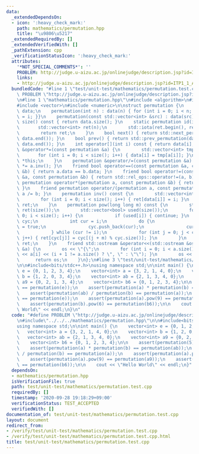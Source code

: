 ```yaml
---
data:
  _extendedDependsOn:
  - icon: ':heavy_check_mark:'
    path: mathematics/permutation.hpp
    title: "\u9806\u5217"
  _extendedRequiredBy: []
  _extendedVerifiedWith: []
  _pathExtension: cpp
  _verificationStatusIcon: ':heavy_check_mark:'
  attributes:
    '*NOT_SPECIAL_COMMENTS*': ''
    PROBLEM: http://judge.u-aizu.ac.jp/onlinejudge/description.jsp?id=ITP1_1_A&lang=ja
    links:
    - http://judge.u-aizu.ac.jp/onlinejudge/description.jsp?id=ITP1_1_A&lang=ja
  bundledCode: "#line 1 \"test/unit-test/mathematics/permutation.test.cpp\"\n#define\
    \ PROBLEM \"http://judge.u-aizu.ac.jp/onlinejudge/description.jsp?id=ITP1_1_A&lang=ja\"\
    \n#line 1 \"mathematics/permutation.hpp\"\n#include <algorithm>\n#include <iostream>\n\
    #include <vector>\n#include <numeric>\n\nstruct permutation {\n    std::vector<int>\
    \ data;\n    permutation(int n) : data(n) { for (int i = 0; i < n; i++) { data[i]\
    \ = i; }}\n    permutation(const std::vector<int> &src) : data(src) {}\n    int\
    \ size() const { return data.size(); }\n    static permutation id(int n) {\n \
    \       std::vector<int> ret(n);\n        std::iota(ret.begin(), ret.end(), 0LL);\n\
    \        return ret;\n    }\n    bool next() { return std::next_permutation(data.begin(),\
    \ data.end()); }\n    bool prev() { return std::prev_permutation(data.begin(),\
    \ data.end()); }\n    int operator[](int i) const { return data[i]; }\n    permutation\
    \ &operator*=(const permutation &a) {\n        std::vector<int> tmp(data);\n \
    \       for (int i = 0; i < size(); i++) { data[i] = tmp[a[i]]; }\n        return\
    \ *this;\n    }\n    permutation &operator/=(const permutation &a) { return *this\
    \ *= a.inv(); }\n    friend bool operator==(const permutation &a, const permutation\
    \ &b) { return a.data == b.data; }\n    friend bool operator!=(const permutation\
    \ &a, const permutation &b) { return std::rel_ops::operator!=(a, b); }\n    friend\
    \ permutation operator*(permutation a, const permutation &b) { return a *= b;\
    \ }\n    friend permutation operator/(permutation a, const permutation &b) { return\
    \ a /= b; }\n    permutation inv() const {\n        std::vector<int> ret(size());\n\
    \        for (int i = 0; i < size(); i++) { ret[data[i]] = i; }\n        return\
    \ ret;\n    }\n    permutation pow(long long m) const {\n        std::vector<int>\
    \ ret(size());\n        std::vector<bool> used(size());\n        for (int i =\
    \ 0; i < size(); i++) {\n            if (used[i]) { continue; }\n            std::vector<int>\
    \ cyc;\n            int cur = i;\n            do {\n                used[cur]\
    \ = true;\n                cyc.push_back(cur);\n                cur = data[cur];\n\
    \            } while (cur != i);\n            for (int j = 0; j < cyc.size();\
    \ j++) { ret[cyc[j]] = cyc[(j + m) % cyc.size()]; }\n        }\n        return\
    \ ret;\n    }\n    friend std::ostream &operator<<(std::ostream &os, const permutation\
    \ &a) {\n        os << \"{\";\n        for (int i = 0; i < a.size(); i++) { os\
    \ << a[i] << (i + 1 != a.size() ? \", \" : \"\"); }\n        os << \"}\";\n  \
    \      return os;\n    }\n};\n#line 3 \"test/unit-test/mathematics/permutation.test.cpp\"\
    \n\n#include<bits/stdc++.h>\nusing namespace std;\n\nint main() {\n    vector<int>\
    \ e = {0, 1, 2, 3, 4};\n    vector<int> a = {3, 2, 1, 4, 0};\n    vector<int>\
    \ b = {1, 2, 0, 3, 4};\n    vector<int> ab = {2, 1, 3, 4, 0};\n    vector<int>\
    \ a9 = {0, 2, 1, 3, 4};\n    vector<int> b6 = {0, 1, 2, 3, 4};\n\n    assert(permutation(5)\
    \ == permutation(e));\n    assert(permutation(a) * permutation(b) == permutation(ab));\n\
    \    assert(permutation(ab) / permutation(b) == permutation(a));\n    assert(permutation(a).pow(0)\
    \ == permutation(e));\n    assert(permutation(a).pow(9) == permutation(a9));\n\
    \    assert(permutation(b).pow(6) == permutation(b6));\n\n    cout << \"Hello\
    \ World\" << endl;\n}\n"
  code: "#define PROBLEM \"http://judge.u-aizu.ac.jp/onlinejudge/description.jsp?id=ITP1_1_A&lang=ja\"\
    \n#include\"../../../mathematics/permutation.hpp\"\n\n#include<bits/stdc++.h>\n\
    using namespace std;\n\nint main() {\n    vector<int> e = {0, 1, 2, 3, 4};\n \
    \   vector<int> a = {3, 2, 1, 4, 0};\n    vector<int> b = {1, 2, 0, 3, 4};\n \
    \   vector<int> ab = {2, 1, 3, 4, 0};\n    vector<int> a9 = {0, 2, 1, 3, 4};\n\
    \    vector<int> b6 = {0, 1, 2, 3, 4};\n\n    assert(permutation(5) == permutation(e));\n\
    \    assert(permutation(a) * permutation(b) == permutation(ab));\n    assert(permutation(ab)\
    \ / permutation(b) == permutation(a));\n    assert(permutation(a).pow(0) == permutation(e));\n\
    \    assert(permutation(a).pow(9) == permutation(a9));\n    assert(permutation(b).pow(6)\
    \ == permutation(b6));\n\n    cout << \"Hello World\" << endl;\n}"
  dependsOn:
  - mathematics/permutation.hpp
  isVerificationFile: true
  path: test/unit-test/mathematics/permutation.test.cpp
  requiredBy: []
  timestamp: '2020-09-28 19:18:29+09:00'
  verificationStatus: TEST_ACCEPTED
  verifiedWith: []
documentation_of: test/unit-test/mathematics/permutation.test.cpp
layout: document
redirect_from:
- /verify/test/unit-test/mathematics/permutation.test.cpp
- /verify/test/unit-test/mathematics/permutation.test.cpp.html
title: test/unit-test/mathematics/permutation.test.cpp
---
```

